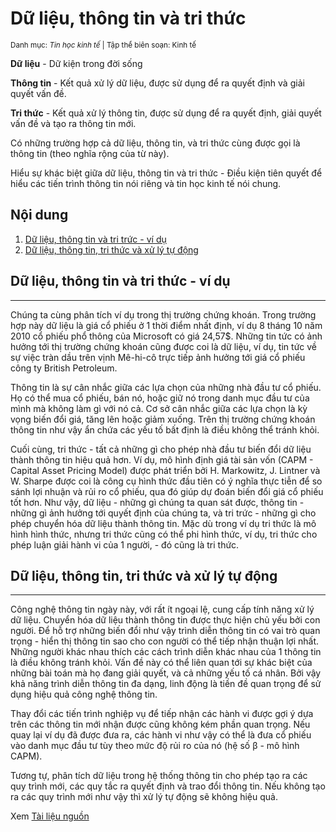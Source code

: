 # Dữ liệu, thông tin và tri thức

<sup>Danh mục: *Tin học kinh tế* | Tập thể biên soạn: Kinh tế</sup>

**Dữ liệu** - Dữ kiện trong đời sống

**Thông tin** - Kết quả xử lý dữ liệu, được sử dụng để ra quyết định và giải quyết vấn đề.

**Tri thức** - Kết quả xử lý thông tin, được sử dụng để ra quyết định, giải quyết vấn đề và tạo ra thông tin mới.

Có những trường hợp cả dữ liệu, thông tin, và tri thức cùng được gọi là thông tin (theo nghĩa rộng của từ này).

Hiểu sự khác biệt giữa dữ liệu, thông tin và tri thức - Điều kiện tiên quyết để hiểu các tiến trình thông tin nói riêng và tin học kinh tế nói chung.

## Nội dung
1. [Dữ liệu, thông tin và tri trức - ví dụ](#kid-example)
2. [Dữ liệu, thông tin, tri thức và xử lý tự động](#kid-automation)

## Dữ liệu, thông tin và tri thức - ví dụ

---

Chúng ta cùng phân tích ví dụ trong thị trường chứng khoán. Trong trường hợp này dữ liệu là giá cổ phiếu ở 1 thời điểm nhất định, ví dụ 8 tháng 10 năm 2010 cổ phiếu phổ thông của Microsoft có giá 24,57$. Những tin tức có ảnh hưởng tới thị trường chứng khoán cũng được coi là dữ liệu, ví dụ, tin tức về sự việc tràn dầu trên vịnh Mê-hi-cô trực tiếp ảnh hưởng tới giá cổ phiếu công ty British Petroleum.

Thông tin là sự cân nhắc giữa các lựa chọn của những nhà đầu tư cổ phiếu. Họ có thể mua cổ phiếu, bán nó, hoặc giữ nó trong danh mục đầu tư của mình mà không làm gì với nó cả. Cơ sở cân nhắc giữa các lựa chọn là kỳ vọng biến đổi giá, tăng lên hoặc giảm xuống. Trên thị trường chứng khoán thông tin như vậy ẩn chứa các yếu tố bất định là điều không thể tránh khỏi.

Cuối cùng, tri thức - tất cả những gì cho phép nhà đầu tư biến đổi dữ liệu thành thông tin hiệu quả hơn. Ví dụ, mô hình định giá tài sản vốn (CAPM - Capital Asset Pricing Model) được phát triển bởi H. Markowitz, J. Lintner và W. Sharpe được coi là công cụ hình thức đầu tiên có ý nghĩa thực tiễn để so sánh lợi nhuận và rủi ro cổ phiếu, qua đó giúp dự đoán biến đổi giá cổ phiếu tốt hơn. Như vậy, dữ liệu - những gì chúng ta quan sát được, thông tin - những gì ảnh hưởng tới quyết định của chúng ta, và tri trức - những gì cho phép chuyển hóa dữ liệu thành thông tin. Mặc dù trong ví dụ tri thức là mô hình hình thức, nhưng tri thức cũng có thể phi hình thức, ví dụ, tri thức cho phép luận giải hành vi của 1 người, - đó cũng là tri thức.

## Dữ liệu, thông tin, tri thức và xử lý tự động

---

Công nghệ thông tin ngày này, với rất ít ngoại lệ, cung cấp tính năng xử lý dữ liệu. Chuyển hóa dữ liệu thành thông tin được thực hiện chủ yếu bởi con người. Để hỗ trợ những biến đổi như vậy trình diễn thông tin có vai trò quan trọng - hiển thị thông tin sao cho con người có thể tiếp nhận thuận lợi nhất. Những người khác nhau thích các cách trình diễn khác nhau của 1 thông tin là điều không tránh khỏi. Vấn đề này có thể liên quan tới sự khác biệt của những bài toán mà họ đang giải quyết, và cả những yếu tố cá nhân. Bởi vậy khả năng trình diễn thông tin đa dạng, linh động là tiền đề quan trọng để sử dụng hiệu quả công nghệ thông tin.

Thay đổi các tiến trình nghiệp vụ để tiếp nhận các hành vi được gợi ý dựa trên các thông tin mới nhận được cũng không kém phần quan trọng. Nếu quay lại ví dụ đã được đưa ra, các hành vi như vậy có thể là đưa cổ phiếu vào danh mục đầu tư tùy theo mức độ rủi ro của nó (hệ số β - mô hình CAPM).

Tương tự, phân tích dữ liệu trong hệ thống thông tin cho phép tạo ra các quy trình mới, các quy tắc ra quyết định và trao đổi thông tin. Nếu không tạo ra các quy trình mới như vậy thì xử lý tự động sẽ không hiệu quả.

Xem [Tài liệu nguồn](http://www.lomonosov-fund.ru/enc/ru/encyclopedia:0133575)
